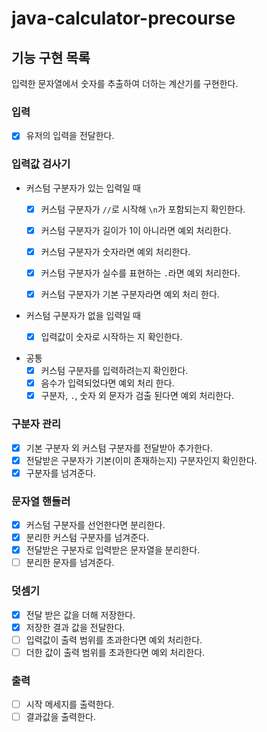 # java-calculator-precourse
## 기능 구현 목록
입력한 문자열에서 숫자를 추출하여 더하는 계산기를 구현한다.

### 입력
- [X] 유저의 입력을 전달한다.

### 입력값 검사기
- 커스텀 구분자가 있는 입력일 때
    - [X] 커스텀 구분자가 `//`로 시작해 `\n`가 포함되는지 확인한다.
    - [X] 커스텀 구분자가 길이가 1이 아니라면 예외 처리한다.
    - [X] 커스텀 구분자가 숫자라면 예외 처리한다.
    - [X] 커스텀 구분자가 실수를 표현하는 `.`라면 예외 처리한다.
    - [X] 커스텀 구분자가 기본 구분자라면 예외 처리 한다.


- 커스텀 구분자가 없을 입력일 때
    - [X] 입력값이 숫자로 시작하는 지 확인한다.


- 공통
    - [X] 커스텀 구분자를 입력하려는지 확인한다.
    - [X] 음수가 입력되었다면 예외 처리 한다.
    - [X] 구분자, `.`, 숫자 외 문자가 검출 된다면 예외 처리한다.

### 구분자 관리
- [X] 기본 구분자 외 커스텀 구분자를 전달받아 추가한다.
- [X] 전달받은 구분자가 기본(이미 존재하는지) 구분자인지 확인한다.
- [X] 구분자를 넘겨준다.

### 문자열 핸들러
- [X] 커스텀 구분자를 선언한다면 분리한다.
- [X] 분리한 커스텀 구분자를 넘겨준다.
- [X] 전달받은 구분자로 입력받은 문자열을 분리한다.
- [ ] 분리한 문자를 넘겨준다.

### 덧셈기
- [X] 전달 받은 값을 더해 저장한다.
- [X] 저장한 결과 값을 전달한다.
- [ ] 입력값이 출력 범위를 초과한다면 예외 처리한다.
- [ ] 더한 값이 출력 범위를 초과한다면 예외 처리한다.

### 출력
- [ ] 시작 메세지를 출력한다.
- [ ] 결과값을 출력한다.
